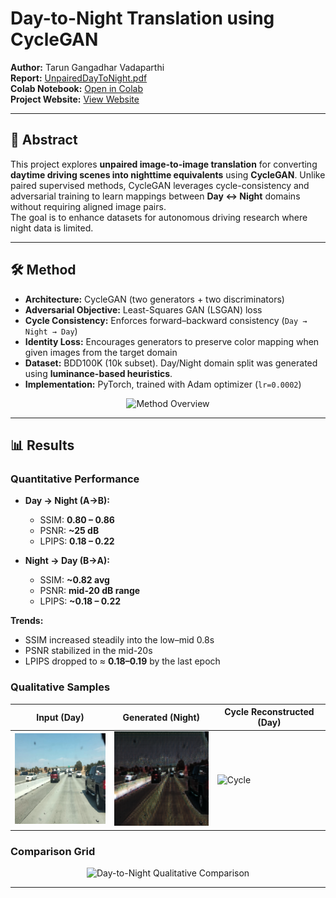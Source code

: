 # Day-to-Night Translation using CycleGAN

**Author:** Tarun Gangadhar Vadaparthi  
**Report:** [UnpairedDayToNight.pdf](docs/UnpairedDayToNight.pdf)  
**Colab Notebook:** [Open in Colab](https://colab.research.google.com/github/tarungangadhar/day-to-night-cycleGAN/blob/main/code/UnpairedDayToNight.ipynb)  
**Project Website:** [View Website](https://tarungangadhar.github.io/day-to-night-cycleGAN/)

---

## 📌 Abstract
This project explores **unpaired image-to-image translation** for converting **daytime driving scenes into nighttime equivalents** using **CycleGAN**. Unlike paired supervised methods, CycleGAN leverages cycle-consistency and adversarial training to learn mappings between **Day ↔ Night** domains without requiring aligned image pairs.  
The goal is to enhance datasets for autonomous driving research where night data is limited.

---

## 🛠 Method

- **Architecture:** CycleGAN (two generators + two discriminators)
- **Adversarial Objective:** Least-Squares GAN (LSGAN) loss
- **Cycle Consistency:** Enforces forward–backward consistency (`Day → Night → Day`)
- **Identity Loss:** Encourages generators to preserve color mapping when given images from the target domain
- **Dataset:** BDD100K (10k subset). Day/Night domain split was generated using **luminance-based heuristics**.
- **Implementation:** PyTorch, trained with Adam optimizer (`lr=0.0002`)

<div align="center">
  <img src="assets/method.png" alt="Method Overview" width="600">
</div>

---

## 📊 Results

### Quantitative Performance
- **Day → Night (A→B):**  
  - SSIM: **0.80 – 0.86**  
  - PSNR: **~25 dB**  
  - LPIPS: **0.18 – 0.22**

- **Night → Day (B→A):**  
  - SSIM: **~0.82 avg**  
  - PSNR: **mid-20 dB range**  
  - LPIPS: **~0.18 – 0.22**

**Trends:**  
- SSIM increased steadily into the low–mid 0.8s  
- PSNR stabilized in the mid-20s  
- LPIPS dropped to ≈ **0.18–0.19** by the last epoch

### Qualitative Samples

| Input (Day) | Generated (Night) | Cycle Reconstructed (Day) |
|-------------|-------------------|---------------------------|
| ![Day](assets/sampleday.png) | ![Night](assets/samplenight.png) | ![Cycle](assets/sample_cycle.png) |

### Comparison Grid

<div align="center">
  <img src="assets/comparison.png" alt="Day-to-Night Qualitative Comparison" width="700">
</div>

---
